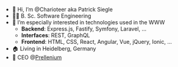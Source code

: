 - 👋 Hi, I’m @Charioteer aka Patrick Siegle
- 👨‍🎓 B. Sc. Software Engineering
- 👀 I’m especially interested in technologies used in the WWW
  - **Backend**: Express.js, Fastify, Symfony, Laravel, ...
  - **Interfaces**: REST, GraphQL
  - **Frontend**: HTML, CSS, React, Angular, Vue, jQuery, Ionic, ...
- 🏠 Living in Heidelberg, Germany
- 🏢 CEO @[Prellenium](https://prellenium.com)
